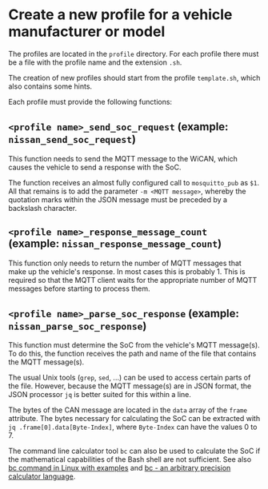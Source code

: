 # Create a new profile for a vehicle manufacturer or model

The profiles are located in the `profile` directory. For each profile there must be a file with the profile name and the extension `.sh`.

The creation of new profiles should start from the profile `template.sh`, which also contains some hints.

Each profile must provide the following functions:

## `<profile name>_send_soc_request` (example: `nissan_send_soc_request`)
This function needs to send the MQTT message to the WiCAN, which causes the vehicle to send a response with the SoC.

The function receives an almost fully configured call to `mosquitto_pub` as `$1`. All that remains is to add the parameter `-m <MQTT message>`, whereby the quotation marks within the JSON message must be preceded by a backslash character.

## `<profile name>_response_message_count` (example: `nissan_response_message_count`)
This function only needs to return the number of MQTT messages that make up the vehicle's response. In most cases this is probably 1. This is required so that the MQTT client waits for the appropriate number of MQTT messages before starting to process them.

## `<profile name>_parse_soc_response` (example: `nissan_parse_soc_response`)
This function must determine the SoC from the vehicle's MQTT message(s). To do this, the function receives the path and name of the file that contains the MQTT message(s).

The usual Unix tools (`grep`, `sed`, ...) can be used to access certain parts of the file. However, because the MQTT message(s) are in JSON format, the JSON processor `jq` is better suited for this within a line.

The bytes of the CAN message are located in the `data` array of the `frame` attribute. The bytes necessary for calculating the SoC can be extracted with `jq .frame[0].data[Byte-Index]`, where `Byte-Index` can have the values 0 to 7.

The command line calculator tool `bc` can also be used to calculate the SoC if the mathematical capabilities of the Bash shell are not sufficient. See also [bc command in Linux with examples](https://www.geeksforgeeks.org/bc-command-linux-examples/) and [bc - an arbitrary precision calculator language](https://www.gnu.org/software/bc/manual/html_mono/bc.html).